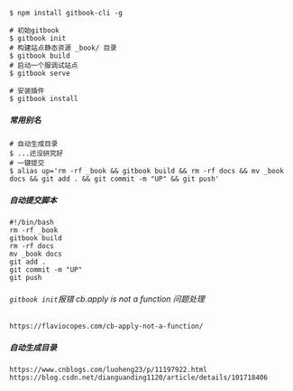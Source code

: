 ```shell
$ npm install gitbook-cli -g
```

```shell
# 初始gitbook
$ gitbook init
# 构建站点静态资源 _book/ 目录
$ gitbook build
# 启动一个服调试站点
$ gitbook serve

# 安装插件
$ gitbook install
```



##### 常用别名

```shell
# 自动生成目录
$ ...还没研究好
# 一键提交
$ alias up='rm -rf _book && gitbook build && rm -rf docs && mv _book docs && git add . && git commit -m "UP" && git push'
```

##### 自动提交脚本

```shell
#!/bin/bash
rm -rf _book
gitbook build
rm -rf docs
mv _book docs
git add .
git commit -m "UP"
git push
```



###### `gitbook init`报错 cb.apply is not a function 问题处理

```
https://flaviocopes.com/cb-apply-not-a-function/
```



##### 自动生成目录

```
https://www.cnblogs.com/luoheng23/p/11197922.html
https://blog.csdn.net/dianguanding1120/article/details/101718406
```

